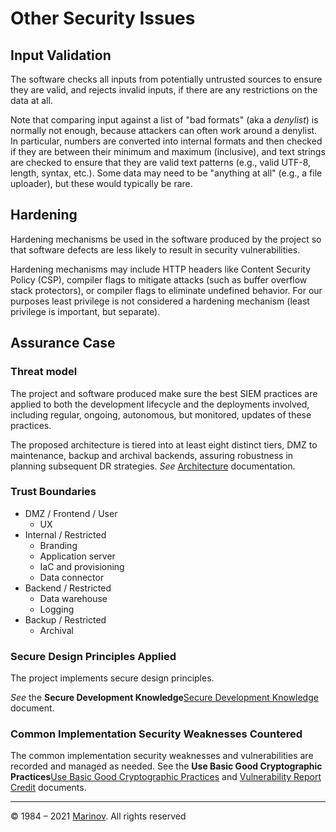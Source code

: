 # Other Security Issues

## Input Validation

The software checks all inputs from potentially untrusted sources to ensure they are valid, and rejects invalid inputs, if there are any restrictions on the data at all.

Note that comparing input against a list of "bad formats" (aka a *denylist*) is normally not enough, because attackers can often work around a denylist. In particular, numbers are converted into internal formats and then checked if they are between their minimum and maximum (inclusive), and text strings are checked to ensure that they are valid text patterns (e.g., valid UTF-8, length, syntax, etc.). Some data may need to be "anything at all" (e.g., a file uploader), but these would typically be rare.

## Hardening

Hardening mechanisms be used in the software produced by the project so that software defects are less likely to result in security vulnerabilities.

Hardening mechanisms may include HTTP headers like Content Security Policy (CSP), compiler flags to mitigate attacks (such as buffer overflow stack protectors), or compiler flags to eliminate undefined behavior. For our purposes least privilege is not considered a hardening mechanism (least privilege is important, but separate).

## Assurance Case

### Threat model

The project and software produced make sure the best SIEM practices are applied to both the development lifecycle and the deployments involved, including regular, ongoing, autonomous, but monitored, updates of these practices.

The proposed architecture is tiered into at least eight distinct tiers, DMZ to maintenance, backup and archival backends, assuring robustness in planning subsequent DR strategies. *See* [Architecture](https://github.com/Yrkki/cv-generator-fe/blob/master/src/assets/process/documentation_architecture.md "Architecture") documentation.

### Trust Boundaries

* DMZ / Frontend / User
  * UX
* Internal / Restricted
  * Branding
  * Application server
  * IaC and provisioning
  * Data connector
* Backend / Restricted
  * Data warehouse
  * Logging
* Backup / Restricted
  * Archival

### Secure Design Principles Applied

The project implements secure design principles.

*See* the **Secure Development Knowledge**[Secure Development Knowledge](https://github.com/Yrkki/cv-generator-fe/blob/master/src/assets/process/secure_design.md "Secure Development Knowledge") document.

### Common Implementation Security Weaknesses Countered

The common implementation security weaknesses and vulnerabilities are recorded and managed as needed. See the **Use Basic Good Cryptographic Practices**[Use Basic Good Cryptographic Practices](https://github.com/Yrkki/cv-generator-fe/blob/master/src/assets/process/secure_crypto.md "Use Basic Good Cryptographic Practices") and [Vulnerability Report Credit](https://github.com/Yrkki/cv-generator-fe/blob/master/src/assets/process/vulnerability_response_process.md "Vulnerability Report Credit") documents.

---

© 1984 – 2021 [Marinov](http://marinov.ml "Marinov"). All rights reserved

